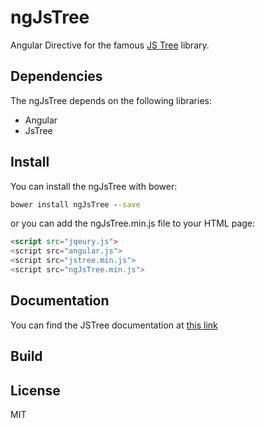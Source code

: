 ngJsTree
========

Angular Directive for the famous [JS Tree] library.


Dependencies
-----------

The ngJsTree depends on the following libraries:
* Angular
* JsTree


Install
-----------

You can install the ngJsTree with bower:

```bat
bower install ngJsTree --save
```

or you can add the ngJsTree.min.js file to your HTML page:
```html
<script src="jqeury.js">
<script src="angular.js">
<script src="jstree.min.js">
<script src="ngJsTree.min.js">
```

Documentation
----
You can find the JSTree documentation at [this link]





Build
----





License
----

MIT


[JS Tree]:http://www.jstree.com/
[this link]:http://www.jstree.com/api/
